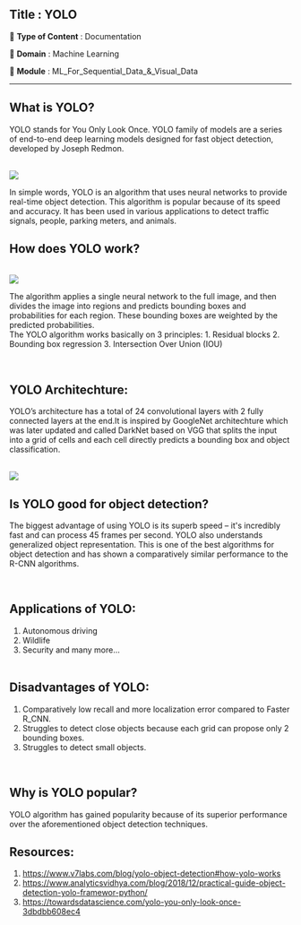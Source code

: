 ## Title : YOLO
🔴 **Type of Content** : Documentation

🔴 **Domain** : Machine Learning

🔴 **Module** : ML_For_Sequential_Data_&_Visual_Data


*********************************************************************

## What is YOLO?

<p> YOLO stands for You Only Look Once. YOLO family of models are a series of end-to-end deep learning models designed for fast object detection, developed by Joseph Redmon.</p><br>

<img src="https://blog.paperspace.com/content/images/2018/04/maxresdefault-p1.jpg">

<p> In simple words, YOLO is an algorithm that uses neural networks to provide real-time object detection. This algorithm is popular because of its speed and accuracy. It has been used in various applications to detect traffic signals, people, parking meters, and animals.

## How does YOLO work?
<br>

<img src="https://assets-global.website-files.com/5d7b77b063a9066d83e1209c/60edcdbb660bc4adc635f744_P9709u0H-JwS5jCaxiFCdr0_HQnbe3dExzj7Nq_fkcL3HIFTsBGt2uTWA89fLVcZik5dBjVw5BRlSy5KooKI-tXCXmPJ1aLHVxOcr-YLxGKbVwBrxjWKCCo8TUV90TgB37tmkpMz.png">

<br>

<p>
The algorithm applies a single neural network to the full image, and then divides the image into regions and predicts bounding boxes and probabilities for each region. These bounding boxes are weighted by the predicted probabilities.
<br>
The YOLO algorithm works basically on 3 principles:
1. Residual blocks
2. Bounding box regression
3. Intersection Over Union (IOU)


</p><br>


## YOLO Architechture:
<p>YOLO’s architecture has a total of 24 convolutional layers with 2 fully connected layers at the end.It is inspired by GoogleNet architechture which was later updated and called DarkNet based on VGG that splits the input into a grid of cells and each cell directly predicts a bounding box and object classification.</p><br>

<img src="https://assets-global.website-files.com/5d7b77b063a9066d83e1209c/60edcdbac45c393745a38866_Laxtd5ZwPSu4Dk33rVzIFt4tEDXwv03HzUU6SD5XvEFxb7BRoQdg7Qm32xEiUjJqJRNHA3mgmj7vZCPcuoWnRX-u7ULiQtsdPKzW61lq5D-UJ4O82S6bOc5ZPT4f5MMRk62c3vt2.png">

<br>

## Is YOLO good for object detection?
<p>The biggest advantage of using YOLO is its superb speed – it's incredibly fast and can process 45 frames per second. YOLO also understands generalized object representation. This is one of the best algorithms for object detection and has shown a comparatively similar performance to the R-CNN algorithms.</p><br>

## Applications of YOLO:
1. Autonomous driving
2. Wildlife
3. Security and many more...<br><br>


## Disadvantages of YOLO:
1. Comparatively low recall and more localization error compared to Faster R_CNN.
2. Struggles to detect close objects because each grid can propose only 2 bounding boxes.
3. Struggles to detect small objects.
<br>

## Why is YOLO popular?
<p>YOLO algorithm has gained popularity because of its superior performance over the aforementioned object detection techniques.</p>

## Resources:
1. https://www.v7labs.com/blog/yolo-object-detection#how-yolo-works
2. https://www.analyticsvidhya.com/blog/2018/12/practical-guide-object-detection-yolo-framewor-python/
3. https://towardsdatascience.com/yolo-you-only-look-once-3dbdbb608ec4
